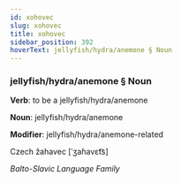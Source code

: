 ```yaml
---
id: xohovec
slug: xohovec
title: xohovec
sidebar_position: 392
hoverText: jellyfish/hydra/anemone § Noun
---
```


### jellyfish/hydra/anemone § Noun

**Verb**: to be a jellyfish/hydra/anemone

**Noun**: jellyfish/hydra/anemone

**Modifier**: jellyfish/hydra/anemone-related

Czech žahavec [ˈʒaɦavɛt͡s]

*Balto-Slavic Language Family*